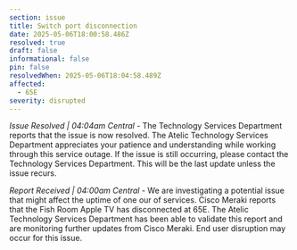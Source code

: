 ```yaml
---
section: issue
title: Switch port disconnection
date: 2025-05-06T18:00:58.486Z
resolved: true
draft: false
informational: false
pin: false
resolvedWhen: 2025-05-06T18:04:58.489Z
affected:
  - 65E
severity: disrupted
---
```

*Issue Resolved | 04:04am Central* - The Technology Services Department reports that the issue is now resolved. The Atelic Technology Services Department appreciates your patience and understanding while working through this service outage. If the issue is still occurring, please contact the Technology Services Department. This will be the last update unless the issue recurs.

*Report Received | 04:00am Central* - We are investigating a potential issue that might affect the uptime of one our of services. Cisco Meraki reports that the Fish Room Apple TV has disconnected at 65E. The Atelic Technology Services Department has  been able to validate this report and are monitoring further updates from Cisco Meraki. End user disruption may occur for this issue.